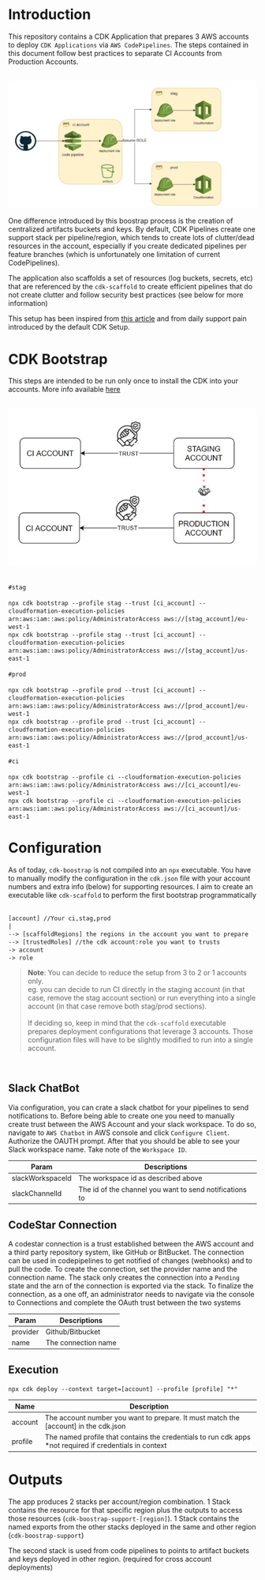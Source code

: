 # Introduction

This repository contains a CDK Application that prepares 3 AWS accounts to deploy `CDK Applications` via `AWS CodePipelines`. The steps contained in this document follow best practices to separate CI Accounts from Production Accounts.

<br />
<img src="./docs/trust2.jpg">

One difference introduced by this boostrap process is the creation of centralized artifacts buckets and keys. By default, CDK Pipelines create one support stack per pipeline/region, which tends to create lots of clutter/dead resources in the account, especially if you create dedicated pipelines per feature branches (which is unfortunately one limitation of current CodePipelines).

The application also scaffolds a set of resources (log buckets, secrets, etc) that are referenced by the `cdk-scaffold` to create efficient pipelines that do not create clutter and follow security best practices (see below for more information)

This setup has been inspired from [this article](https://kichik.com/2021/12/11/avoiding-cdk-pipelines-support-stacks/) and from daily support pain introduced by the default CDK Setup.

# CDK Bootstrap

This steps are intended to be run only once to install the CDK into your accounts. More info available [here](https://aws.amazon.com/blogs/developer/cdk-pipelines-continuous-delivery-for-aws-cdk-applications/)

<br />
<img src="./docs/trust1.jpg">
<br /><br />

```
#stag

npx cdk bootstrap --profile stag --trust [ci_account] --cloudformation-execution-policies arn:aws:iam::aws:policy/AdministratorAccess aws://[stag_account]/eu-west-1
npx cdk bootstrap --profile stag --trust [ci_account] --cloudformation-execution-policies arn:aws:iam::aws:policy/AdministratorAccess aws://[stag_account]/us-east-1

#prod

npx cdk bootstrap --profile prod --trust [ci_account] --cloudformation-execution-policies arn:aws:iam::aws:policy/AdministratorAccess aws://[prod_account]/eu-west-1
npx cdk bootstrap --profile prod --trust [ci_account] --cloudformation-execution-policies arn:aws:iam::aws:policy/AdministratorAccess aws://[prod_account]/us-east-1

#ci

npx cdk bootstrap --profile ci --cloudformation-execution-policies arn:aws:iam::aws:policy/AdministratorAccess aws://[ci_account]/eu-west-1
npx cdk bootstrap --profile ci --cloudformation-execution-policies arn:aws:iam::aws:policy/AdministratorAccess aws://[ci_account]/us-east-1

```

# Configuration

As of today, `cdk-boostrap` is not compiled into an `npx` executable. You have to manually modify the configuration in the `cdk.json` file with your account numbers and extra info (below) for supporting resources. I aim to create an executable like `cdk-scaffold` to perform the first bootstrap programmatically

```

[account] //Your ci,stag,prod
|
--> [scaffoldRegions] the regions in the account you want to prepare
--> [trustedRoles] //the cdk account:role you want to trusts
-> account
-> role
```

> **Note**: You can decide to reduce the setup from 3 to 2 or 1 accounts only. <br/>eg. you can decide to run CI directly in the staging account (in that case, remove the stag account section) or run everything into a single account (in that case remove both stag/prod sections). <br/><br/>
> If deciding so, keep in mind that the `cdk-scaffold` executable prepares deployment configurations that leverage 3 accounts. Those configuration files will have to be slightly modified to run into a single account.

<br />

## Slack ChatBot

Via configuration, you can crate a slack chatbot for your pipelines to send notifications to. Before being able to create one you need to manually create trust between the AWS Account and your slack workspace. To do so, navigate to `AWS Chatbot` in AWS console and click `Configure Client`. Authorize the OAUTH prompt. After that you should be able to see your Slack workspace name. Take note of the `Workspace ID`.

| Param            | Descriptions                                            |
| ---------------- | ------------------------------------------------------- |
| slackWorkspaceId | The workspace id as described above                     |
| slackChannelId   | The id of the channel you want to send notifications to |

## CodeStar Connection

A codestar connection is a trust established between the AWS account and a third party repository system, like GitHub or BitBucket. The connection can be used in codepipelines to get notified of changes (webhooks) and to pull the code. To create the connection, set the provider name and the connection name. The stack only creates the connection into a `Pending` state and the arn of the connection is exported via the stack. To finalize the connection, as a one off, an administrator needs to navigate via the console to Connections and complete the OAuth trust between the two systems

| Param    | Descriptions        |
| -------- | ------------------- |
| provider | Github/Bitbucket    |
| name     | The connection name |

## Execution

`npx cdk deploy --context target=[account] --profile [profile] "*"`

| Name    | Description                                                                                              |
| ------- | -------------------------------------------------------------------------------------------------------- |
| account | The account number you want to prepare. It must match the [account] in the cdk.json                      |
| profile | The named profile that contains the credentials to run cdk apps \*not required if credentials in context |

# Outputs

The app produces 2 stacks per account/region combination.
1 Stack contains the resource for that specific region plus the outputs to access those resources (`cdk-boostrap-support-[region]`).
1 Stack contains the named exports from the other stacks deployed in the same and other region (`cdk-boostrap-support`)

The second stack is used from code pipelines to points to artifact buckets and keys deployed in other region. (required for cross account deployments)
